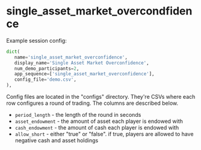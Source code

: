 # single_asset_market_overcondfidence

Example session config:

```python
dict(
   name='single_asset_market_overconfidence',
   display_name='Single Asset Market Overconfidence',
   num_demo_participants=2,
   app_sequence=['single_asset_market_overconfidence'],
   config_file='demo.csv',
),
```

Config files are located in the "configs" directory. They're CSVs where each row configures a round of trading. The columns are described below.

* `period_length` - the length of the round in seconds
* `asset_endowment` - the amount of asset each player is endowed with
* `cash_endowment` - the amount of cash each player is endowed with
* `allow_short` - either "true" or "false". if true, players are allowed to have negative cash and asset holdings
